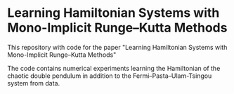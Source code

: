 # Learning Hamiltonian Systems with Mono-Implicit Runge–Kutta Methods


This repository with code for the paper "Learning Hamiltonian Systems with Mono-Implicit Runge–Kutta Methods"

The code contains numerical experiments learning the Hamiltonian of the chaotic double pendulum in addition to the Fermi–Pasta–Ulam-Tsingou system from data.
